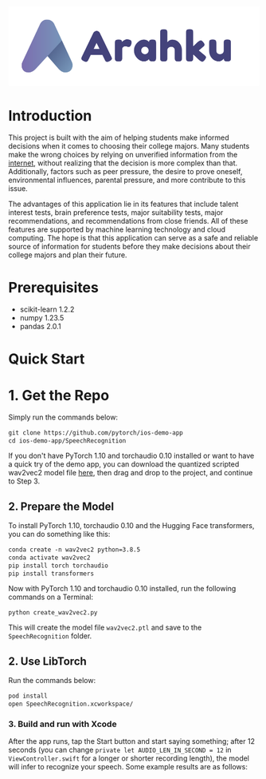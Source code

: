 ![Logo Transparent white](https://github.com/zulfahmidev/capstone_ml/blob/6298e28afa35ab2c73baefb64e965ab6c97a621d/src/public/Arahku-removebg-preview.png)

# Introduction

This project is built with the aim of helping students make informed decisions when it comes to choosing their college majors. Many students make the wrong choices by relying on unverified information from the [internet](https://www.detik.com/edu/detikpedia/d-5828770/87-persen-mahasiswa-ri-merasa-salah-jurusan-apa-sebabnya), without realizing that the decision is more complex than that. Additionally, factors such as peer pressure, the desire to prove oneself, environmental influences, parental pressure, and more contribute to this issue. 

The advantages of this application lie in its features that include talent interest tests, brain preference tests, major suitability tests, major recommendations, and recommendations from close friends. All of these features are supported by machine learning technology and cloud computing. The hope is that this application can serve as a safe and reliable source of information for students before they make decisions about their college majors and plan their future.


# Prerequisites

* scikit-learn 1.2.2
* numpy 1.23.5
* pandas 2.0.1

# Quick Start

# 1. Get the Repo

Simply run the commands below:

```
git clone https://github.com/pytorch/ios-demo-app
cd ios-demo-app/SpeechRecognition
```

If you don't have PyTorch 1.10 and torchaudio 0.10 installed or want to have a quick try of the demo app, you can download the quantized scripted wav2vec2 model file [here](https://pytorch-mobile-demo-apps.s3.us-east-2.amazonaws.com/wav2vec2.ptl), then drag and drop to the project, and continue to Step 3.

## 2. Prepare the Model

To install PyTorch 1.10, torchaudio 0.10 and the Hugging Face transformers, you can do something like this:

```
conda create -n wav2vec2 python=3.8.5
conda activate wav2vec2
pip install torch torchaudio
pip install transformers
```

Now with PyTorch 1.10 and torchaudio 0.10 installed, run the following commands on a Terminal:

```
python create_wav2vec2.py
```

This will create the model file `wav2vec2.ptl` and save to the `SpeechRecognition` folder.

## 2. Use LibTorch

Run the commands below:

```
pod install
open SpeechRecognition.xcworkspace/
```

### 3. Build and run with Xcode

After the app runs, tap the Start button and start saying something; after 12 seconds (you can change `private let AUDIO_LEN_IN_SECOND = 12` in `ViewController.swift` for a longer or shorter recording length), the model will infer to recognize your speech. Some example results are as follows:
